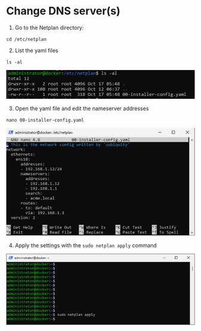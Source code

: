 # Change DNS server(s)

1. Go to the Netplan directory:    
    
````    
cd /etc/netplan
````

2. List the yaml files
````    
ls -al
````
![image info](./images/ls-al.png)

3. Open the yaml file and edit the nameserver addresses
````
nano 00-installer-config.yaml
````
![Edit netplan yaml](./images/netplan.png)

4. Apply the settings with the ````sudo netplan apply```` command

![Apply the configuration](./images/netplan-apply.PNG)